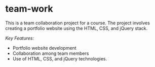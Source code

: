 # team-work
This is a team collaboration project for a course. The project involves creating a portfolio website using the HTML, CSS, and jQuery stack. 
 
*Key Features:*  
- Portfolio website development 
- Collaboration among team members 
- Use of HTML, CSS, and jQuery technologies.

